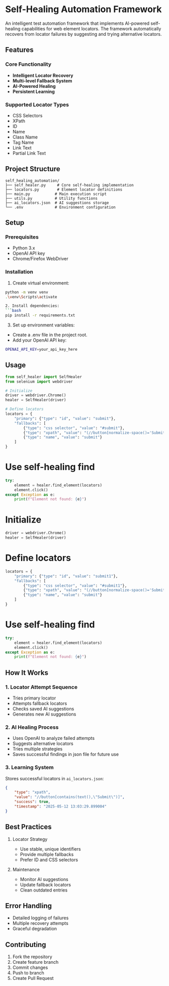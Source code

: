 # Self-Healing Automation Framework

An intelligent test automation framework that implements AI-powered self-healing capabilities for web element locators. The framework automatically recovers from locator failures by suggesting and trying alternative locators.

## Features

### Core Functionality
- **Intelligent Locator Recovery**
- **Multi-level Fallback System**
- **AI-Powered Healing**
- **Persistent Learning**

### Supported Locator Types
- CSS Selectors
- XPath
- ID
- Name
- Class Name
- Tag Name
- Link Text
- Partial Link Text

## Project Structure
```tree
self_healing_automation/
├── self_healer.py     # Core self-healing implementation
├── locators.py        # Element locator definitions
├── main.py           # Main execution script
├── utils.py          # Utility functions
├── ai_locators.json  # AI suggestions storage
└── .env              # Environment configuration
```

## Setup

### Prerequisites
- Python 3.x
- OpenAI API key
- Chrome/Firefox WebDriver

### Installation

1. Create virtual environment:
```bash
python -m venv venv
.\venv\Scripts\activate

2. Install dependencies:
```bash
pip install -r requirements.txt
```

3. Set up environment variables:
- Create a .env file in the project root.
- Add your OpenAI API key:
```bash
OPENAI_API_KEY=your_api_key_here
```

## Usage

```python
from self_healer import SelfHealer
from selenium import webdriver

# Initialize
driver = webdriver.Chrome()
healer = SelfHealer(driver)

# Define locators
locators = {
    "primary": {"type": "id", "value": "submit"},
    "fallbacks": [
        {"type": "css selector", "value": "#submit"},
        {"type": "xpath", "value": "(//button[normalize-space()='Submit'])[1]"},
        {"type": "name", "value": "submit"}
    ]
}
```

# Use self-healing find
```python
try:
    element = healer.find_element(locators)
    element.click()
except Exception as e:
    print(f"Element not found: {e}")    
```

# Initialize

```python
driver = webdriver.Chrome()
healer = SelfHealer(driver)
```

# Define locators
```python
locators = {
    "primary": {"type": "id", "value": "submit1"},
    "fallbacks": [
        {"type": "css selector", "value": "#submit1"},
        {"type": "xpath", "value": "(//button[normalize-space()='Submit'])[2]"},
        {"type": "name", "value": "submit"}
    ]
}
```

# Use self-healing find
```python
try:
    element = healer.find_element(locators)
    element.click()
except Exception as e:
    print(f"Element not found: {e}")
```

## How It Works

### 1. Locator Attempt Sequence
- Tries primary locator
- Attempts fallback locators
- Checks saved AI suggestions
- Generates new AI suggestions

### 2. AI Healing Process
- Uses OpenAI to analyze failed attempts
- Suggests alternative locators
- Tries multiple strategies
- Saves successful findings in json file for future use

### 3. Learning System
Stores successful locators in `ai_locators.json`:
```json
{
    "type": "xpath",
    "value": "//button[contains(text(),\"Submit\")]",
    "success": true,
    "timestamp": "2025-05-12 13:03:29.899004"
}
```

## Best Practices

1. Locator Strategy
   
   - Use stable, unique identifiers
   - Provide multiple fallbacks
   - Prefer ID and CSS selectors

2. Maintenance
   
   - Monitor AI suggestions
   - Update fallback locators
   - Clean outdated entries

## Error Handling

- Detailed logging of failures
- Multiple recovery attempts
- Graceful degradation

## Contributing
1. Fork the repository
2. Create feature branch
3. Commit changes
4. Push to branch
5. Create Pull Request
